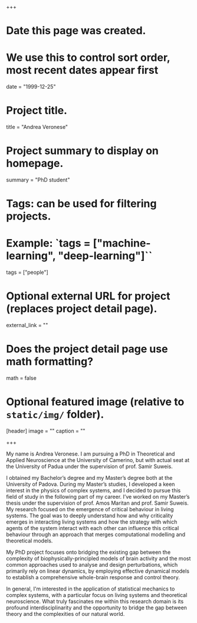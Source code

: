+++
# Date this page was created.
# We use this to control sort order, most recent dates appear first
date = "1999-12-25"

# Project title.
title = "Andrea Veronese"

# Project summary to display on homepage.
summary = "PhD student"

# Tags: can be used for filtering projects.
# Example: `tags = ["machine-learning", "deep-learning"]``
tags = ["people"]

# Optional external URL for project (replaces project detail page).
external_link = ""

# Does the project detail page use math formatting?
math = false

# Optional featured image (relative to `static/img/` folder).
[header]
image = ""
caption = ""

+++

My name is Andrea Veronese. I am pursuing a PhD in Theoretical and Applied Neuroscience at the University of Camerino, but with actual seat at the University of Padua under the supervision of prof. Samir Suweis.

I obtained my Bachelor’s degree and my Master’s degree both at the University of Padova. During my Master’s studies, I developed a keen interest in the physics of complex systems, and I decided to pursue this field of study in the following part of my career. I’ve worked on my Master’s thesis under the supervision of prof. Amos Maritan and prof. Samir Suweis. My research focused on the emergence of critical behaviour in living systems. The goal was to deeply understand how and why criticality emerges in interacting living systems and how the strategy with which agents of the system interact with each other can influence this critical behaviour through an approach that merges computational modelling and theoretical models.

My PhD project focuses onto bridging the existing gap between the complexity of biophysically-principled models of brain activity and the most common approaches used to analyse and design perturbations, which primarily rely on linear dynamics, by employing effective dynamical models to establish a comprehensive whole-brain response and control theory.

In general, I'm interested in the application of statistical mechanics to complex systems, with a particular focus on living systems and theoretical neuroscience. What truly fascinates me within this research domain is its profound interdisciplinarity and the opportunity to bridge the gap between theory and the complexities of our natural world.

